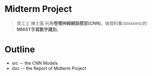 # Midterm Project
> 資工三 陳士茵
> 利用**卷積神經網路模型(CNN)**，做資料集(datasets)的 **MNIST手寫數字識別**。

# Outline
* src -- the CNN Models    
* doc -- the Report of Midterm Project

